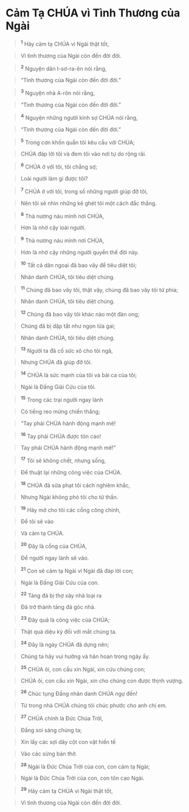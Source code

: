 

# Cảm Tạ CHÚA vì Tình Thương của Ngài

> <sup><b>1</b></sup> Hãy cảm tạ CHÚA vì Ngài thật tốt,
>


> Vì tình thương của Ngài còn đến đời đời.
>


> <sup><b>2</b></sup> Nguyện dân I-sơ-ra-ên nói rằng,
>


> “Tình thương của Ngài còn đến đời đời.”
>


> <sup><b>3</b></sup> Nguyện nhà A-rôn nói rằng,
>


> “Tình thương của Ngài còn đến đời đời.”
>


> <sup><b>4</b></sup> Nguyện những người kính sợ CHÚA nói rằng,
>


> “Tình thương của Ngài còn đến đời đời.”
>


> <sup><b>5</b></sup> Trong cơn khốn quẫn tôi kêu cầu với CHÚA;
>


> CHÚA đáp lời tôi và đem tôi vào nơi tự do rộng rãi.
>


> <sup><b>6</b></sup> CHÚA ở với tôi, tôi chẳng sợ;
>


> Loài người làm gì được tôi?
>


> <sup><b>7</b></sup> CHÚA ở với tôi, trong số những người giúp đỡ tôi,
>


> Nên tôi sẽ nhìn những kẻ ghét tôi một cách đắc thắng.
>


> <sup><b>8</b></sup> Thà nương náu mình nơi CHÚA,
>


> Hơn là nhờ cậy loài người.
>


> <sup><b>9</b></sup> Thà nương náu mình nơi CHÚA,
>


> Hơn là nhờ cậy những người quyền thế đời này.
>


> <sup><b>10</b></sup> Tất cả dân ngoại đã bao vây để tiêu diệt tôi;
>


> Nhân danh CHÚA, tôi tiêu diệt chúng.
>


> <sup><b>11</b></sup> Chúng đã bao vây tôi, thật vậy, chúng đã bao vây tôi tứ phía;
>


> Nhân danh CHÚA, tôi tiêu diệt chúng.
>


> <sup><b>12</b></sup> Chúng đã bao vây tôi khác nào một đàn ong;
>


> Chúng đã bị dập tắt như ngọn lửa gai;
>


> Nhân danh CHÚA, tôi tiêu diệt chúng.
>


> <sup><b>13</b></sup> Người ta đã cố sức xô cho tôi ngã,
>


> Nhưng CHÚA đã giúp đỡ tôi.
>


> <sup><b>14</b></sup> CHÚA là sức mạnh của tôi và bài ca của tôi;
>


> Ngài là Đấng Giải Cứu của tôi.
>


> <sup><b>15</b></sup> Trong các trại người ngay lành
>


> Có tiếng reo mừng chiến thắng;
>


> “Tay phải CHÚA hành động mạnh mẽ!
>


> <sup><b>16</b></sup> Tay phải CHÚA được tôn cao!
>


> Tay phải CHÚA hành động mạnh mẽ!”
>


> <sup><b>17</b></sup> Tôi sẽ không chết, nhưng sống,
>


> Để thuật lại những công việc của CHÚA.
>


> <sup><b>18</b></sup> CHÚA đã sửa phạt tôi cách nghiêm khắc,
>


> Nhưng Ngài không phó tôi cho tử thần.
>


> <sup><b>19</b></sup> Hãy mở cho tôi các cổng công chính,
>


> Để tôi sẽ vào
>


> Và cảm tạ CHÚA.
>


> <sup><b>20</b></sup> Đây là cổng của CHÚA,
>


> Để người ngay lành sẽ vào.
>


> <sup><b>21</b></sup> Con sẽ cảm tạ Ngài vì Ngài đã đáp lời con;
>


> Ngài là Đấng Giải Cứu của con.
>


> <sup><b>22</b></sup> Tảng đá bị thợ xây nhà loại ra
>


> Đã trở thành tảng đá góc nhà.
>


> <sup><b>23</b></sup> Đây quả là công việc của CHÚA;
>


> Thật quá diệu kỳ đối với mắt chúng ta.
>


> <sup><b>24</b></sup> Đây là ngày CHÚA đã dựng nên;
>


> Chúng ta hãy vui hưởng và hân hoan trong ngày ấy.
>


> <sup><b>25</b></sup> CHÚA ôi, con cầu xin Ngài, xin cứu chúng con;
>


> CHÚA ôi, con cầu xin Ngài, xin cho chúng con được thịnh vượng.
>


> <sup><b>26</b></sup> Chúc tụng Đấng nhân danh CHÚA ngự đến!
>


> Từ trong nhà CHÚA chúng tôi chúc phước cho anh chị em.
>


> <sup><b>27</b></sup> CHÚA chính là Đức Chúa Trời,
>


> Đấng soi sáng chúng ta;
>


> Xin lấy các sợi dây cột con vật hiến tế
>


> Vào các sừng bàn thờ.
>


> <sup><b>28</b></sup> Ngài là Đức Chúa Trời của con, con cảm tạ Ngài;
>


> Ngài là Đức Chúa Trời của con, con tôn cao Ngài.
>


> <sup><b>29</b></sup> Hãy cảm tạ CHÚA vì Ngài thật tốt,
>


> Vì tình thương của Ngài còn đến đời đời.
>


